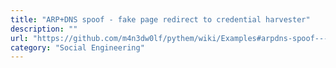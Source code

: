 ```yaml
---
title: "ARP+DNS spoof - fake page redirect to credential harvester"
description: ""
url: "https://github.com/m4n3dw0lf/pythem/wiki/Examples#arpdns-spoof---fake-page-redirect-to-credential-harvester"
category: "Social Engineering"
---
```

